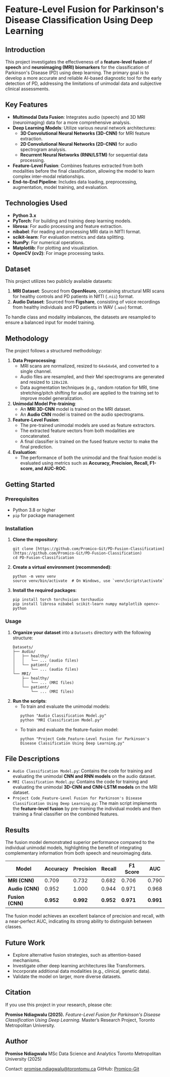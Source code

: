 # Feature-Level Fusion for Parkinson's Disease Classification Using Deep Learning

## Introduction

This project investigates the effectiveness of a **feature-level fusion** of **speech** and **neuroimaging (MRI) biomarkers** for the classification of Parkinson's Disease (PD) using deep learning. The primary goal is to develop a more accurate and reliable AI-based diagnostic tool for the early detection of PD, addressing the limitations of unimodal data and subjective clinical assessments.

## Key Features

* **Multimodal Data Fusion**: Integrates audio (speech) and 3D MRI (neuroimaging) data for a more comprehensive analysis.
* **Deep Learning Models**: Utilize various neural network architectures:
    * **3D Convolutional Neural Networks (3D-CNN)** for MRI feature extraction.
    * **2D Convolutional Neural Networks (2D-CNN)** for audio spectrogram analysis.
    * **Recurrent Neural Networks (RNN/LSTM)** for sequential data processing.
* **Feature-Level Fusion**: Combines features extracted from both modalities before the final classification, allowing the model to learn complex inter-modal relationships.
* **End-to-End Pipeline**: Includes data loading, preprocessing, augmentation, model training, and evaluation.

## Technologies Used

* **Python 3.x**
* **PyTorch**: For building and training deep learning models.
* **librosa**: For audio processing and feature extraction.
* **nibabel**: For reading and processing MRI data in NIfTI format.
* **scikit-learn**: For evaluation metrics and data splitting.
* **NumPy**: For numerical operations.
* **Matplotlib**: For plotting and visualization.
* **OpenCV (cv2)**: For image processing tasks.

## Dataset

This project utilizes two publicly available datasets:

1.  **MRI Dataset**: Sourced from **OpenNeuro**, containing structural MRI scans for healthy controls and PD patients in NIfTI (`.nii`) format.
2.  **Audio Dataset**: Sourced from **Figshare**, consisting of voice recordings from healthy individuals and PD patients in WAV (`.wav`) format.

To handle class and modality imbalances, the datasets are resampled to ensure a balanced input for model training.

## Methodology

The project follows a structured methodology:

1.  **Data Preprocessing**:
    * MRI scans are normalized, resized to `64x64x64`, and converted to a single channel.
    * Audio files are resampled, and their Mel spectrograms are generated and resized to `128x128`.
    * Data augmentation techniques (e.g., random rotation for MRI, time stretching/pitch shifting for audio) are applied to the training set to improve model generalization.
2.  **Unimodal Model Pre-training**:
    * An **MRI 3D-CNN** model is trained on the MRI dataset.
    * An **Audio CNN** model is trained on the audio spectrograms.
3.  **Feature-Level Fusion**:
    * The pre-trained unimodal models are used as feature extractors.
    * The extracted feature vectors from both modalities are concatenated.
    * A final classifier is trained on the fused feature vector to make the final prediction.
4.  **Evaluation**:
    * The performance of both the unimodal and the final fusion model is evaluated using metrics such as **Accuracy, Precision, Recall, F1-score, and AUC-ROC**.

## Getting Started

### Prerequisites

* Python 3.8 or higher
* `pip` for package management

### Installation

1.  **Clone the repository**:
    ```
    git clone [https://github.com/Promico-Git/PD-Fusion-Classification](https://github.com/Promico-Git/PD-Fusion-Classification)
    cd PD-Fusion-Classification
    ```
2.  **Create a virtual environment (recommended)**:
    ```
    python -m venv venv
    source venv/bin/activate  # On Windows, use `venv\Scripts\activate`
    ```
3.  **Install the required packages**:
    ```
    pip install torch torchvision torchaudio
    pip install librosa nibabel scikit-learn numpy matplotlib opencv-python
    ```

### Usage

1.  **Organize your dataset** into a `Datasets` directory with the following structure:
    ```
    Datasets/
    ├── Audio/
    │   ├── healthy/
    │   │   └── ... (audio files)
    │   └── patient/
    │       └── ... (audio files)
    └── MRI/
        ├── healthy/
        │   └── ... (MRI files)
        └── patient/
            └── ... (MRI files)
    ```
2.  **Run the scripts**:
    * To train and evaluate the unimodal models:
        ```
        python "Audio Classification Model.py"
        python "MRI Classification Model.py"
        ```
    * To train and evaluate the feature-fusion model:
        ```
        python "Project Code_Feature-Level Fusion for Parkinson's Disease Classification Using Deep Learning.py"
        ```

## File Descriptions

* `Audio Classification Model.py`: Contains the code for training and evaluating the unimodal **CNN and RNN models** on the audio dataset.
* `MRI Classification Model.py`: Contains the code for training and evaluating the unimodal **3D-CNN and CNN-LSTM models** on the MRI dataset.
* `Project Code_Feature-Level Fusion for Parkinson's Disease Classification Using Deep Learning.py`: The main script implements the **feature-level fusion** by pre-training the individual models and then training a final classifier on the combined features.

## Results

The fusion model demonstrated superior performance compared to the individual unimodal models, highlighting the benefit of integrating complementary information from both speech and neuroimaging data.

| Model          | Accuracy | Precision | Recall | F1 Score | AUC   |
| -------------- | -------- | --------- | ------ | -------- | ----- |
| **MRI (CNN)** | 0.709    | 0.732     | 0.682  | 0.706    | 0.790 |
| **Audio (CNN)**| 0.952    | 1.000     | 0.944  | 0.971    | 0.968 |
| **Fusion (CNN)**| **0.952**| **0.992** | **0.952**| **0.971**| **0.991**|

The fusion model achieves an excellent balance of precision and recall, with a near-perfect AUC, indicating its strong ability to distinguish between classes.

## Future Work

* Explore alternative fusion strategies, such as attention-based mechanisms.
* Investigate other deep learning architectures like Transformers.
* Incorporate additional data modalities (e.g., clinical, genetic data).
* Validate the model on larger, more diverse datasets.

## Citation

If you use this project in your research, please cite:

**Promise Ndiagwalu (2025).**
*Feature-Level Fusion for Parkinson's Disease Classification Using Deep Learning.*
Master’s Research Project, Toronto Metropolitan University.

## Author

**Promise Ndiagwalu**
MSc Data Science and Analytics
Toronto Metropolitan University (2025)

Contact: promise.ndiagwalu@torontomu.ca
GitHub: [Promico-Git](https://github.com/Promico-Git)
